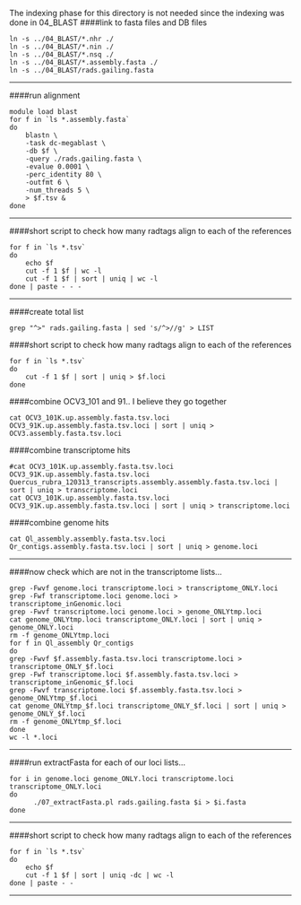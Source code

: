 The indexing phase for this directory is not needed since the indexing was done in 04_BLAST
####link to fasta files and DB files
```
ln -s ../04_BLAST/*.nhr ./
ln -s ../04_BLAST/*.nin ./
ln -s ../04_BLAST/*.nsq ./
ln -s ../04_BLAST/*.assembly.fasta ./
ln -s ../04_BLAST/rads.gailing.fasta
```
---
####run alignment
```
module load blast
for f in `ls *.assembly.fasta`
do
	blastn \
	-task dc-megablast \
	-db $f \
	-query ./rads.gailing.fasta \
	-evalue 0.0001 \
	-perc_identity 80 \
	-outfmt 6 \
	-num_threads 5 \
	> $f.tsv &
done
```
---
####short script to check how many radtags align to each of the references
```
for f in `ls *.tsv`
do
	echo $f
	cut -f 1 $f | wc -l
	cut -f 1 $f | sort | uniq | wc -l
done | paste - - -
```
---
####create total list
```
grep "^>" rads.gailing.fasta | sed 's/^>//g' > LIST
```
####short script to check how many radtags align to each of the references
```
for f in `ls *.tsv`
do
	cut -f 1 $f | sort | uniq > $f.loci
done
```
####combine OCV3_101 and 91.. I believe they go together
```
cat OCV3_101K.up.assembly.fasta.tsv.loci OCV3_91K.up.assembly.fasta.tsv.loci | sort | uniq > OCV3.assembly.fasta.tsv.loci
```
####combine transcriptome hits
```
#cat OCV3_101K.up.assembly.fasta.tsv.loci OCV3_91K.up.assembly.fasta.tsv.loci Quercus_rubra_120313_transcripts.assembly.assembly.fasta.tsv.loci | sort | uniq > transcriptome.loci
cat OCV3_101K.up.assembly.fasta.tsv.loci OCV3_91K.up.assembly.fasta.tsv.loci | sort | uniq > transcriptome.loci
```
####combine genome hits
```
cat Ql_assembly.assembly.fasta.tsv.loci Qr_contigs.assembly.fasta.tsv.loci | sort | uniq > genome.loci
```
---
####now check which are not in the transcriptome lists...
```
grep -Fwvf genome.loci transcriptome.loci > transcriptome_ONLY.loci
grep -Fwf transcriptome.loci genome.loci > transcriptome_inGenomic.loci
grep -Fwvf transcriptome.loci genome.loci > genome_ONLYtmp.loci
cat genome_ONLYtmp.loci transcriptome_ONLY.loci | sort | uniq > genome_ONLY.loci
rm -f genome_ONLYtmp.loci
for f in Ql_assembly Qr_contigs
do
grep -Fwvf $f.assembly.fasta.tsv.loci transcriptome.loci > transcriptome_ONLY_$f.loci
grep -Fwf transcriptome.loci $f.assembly.fasta.tsv.loci > transcriptome_inGenomic_$f.loci
grep -Fwvf transcriptome.loci $f.assembly.fasta.tsv.loci > genome_ONLYtmp_$f.loci
cat genome_ONLYtmp_$f.loci transcriptome_ONLY_$f.loci | sort | uniq > genome_ONLY_$f.loci
rm -f genome_ONLYtmp_$f.loci
done
wc -l *.loci
```
---
####run extractFasta for each of our loci lists...
```
for i in genome.loci genome_ONLY.loci transcriptome.loci transcriptome_ONLY.loci
do
      ./07_extractFasta.pl rads.gailing.fasta $i > $i.fasta
done
```
---
####short script to check how many radtags align to each of the references
```
for f in `ls *.tsv`
do
	echo $f
	cut -f 1 $f | sort | uniq -dc | wc -l
done | paste - -
```
---
